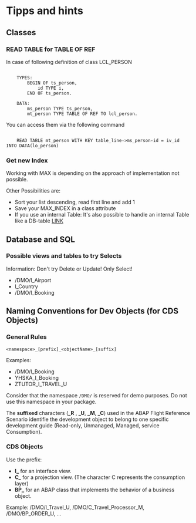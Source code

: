 # Tipps and hints

## Classes

### READ TABLE for TABLE OF REF

In case of following definition of class LCL_PERSON

``` abap

    TYPES:
        BEGIN OF ts_person,
            id TYPE i,
        END OF ts_person.

    DATA:
        ms_person TYPE ts_person,
        mt_person TYPE TABLE OF REF TO lcl_person.

```

You can access them via the following command

``` abap

    READ TABLE mt_person WITH KEY table_line->ms_person-id = iv_id INTO DATA(lo_person)

```

### Get new Index

Working with MAX is depending on the approach of implementation not possible.

Other Possibilities are:

* Sort your list descending, read first line and add 1
* Save your MAX_INDEX in a class attribute
* If you use an internal Table: It's also possible to handle an internal Table like a DB-table [LINK](https://help.sap.com/doc/abapdocu_752_index_htm/7.52/de-DE/abapselect_itab.htm)

## Database and SQL

### Possible views and tables to try Selects

Information: Don't try Delete or Update! Only Select!

* /DMO/I_Airport
* I_Country
* /DMO/I_Booking

## Naming Conventions for Dev Objects (for CDS Objects)
### General Rules
`<namespace>_[prefix]_<objectName>_[suffix]`

Examples:
* /DMO/I_Booking
* YHSKA_I_Booking
* ZTUTOR_I_TRAVEL_U

Consider that the namespace `/DMO/` is reserved for demo purposes. Do not use this namespace in your package.

The  **suffixed** characters (**_R** , **_U**, **_M**, **_C**) used in the ABAP Flight Reference Scenario identifie the development object to belong to one specific development guide (Read-only, Unmanaged, Managed, service Consumption).

### CDS Objects
Use the prefix:
* **I_** for an interface view.
* **C_** for a projection view. (The character C represents the consumption layer)
 * **BP_** for an ABAP class that implements the behavior of a business object.

Example: /DMO/I_Travel_U, /DMO/C_Travel_Processor_M, /DMO/BP_ORDER_U, ...
